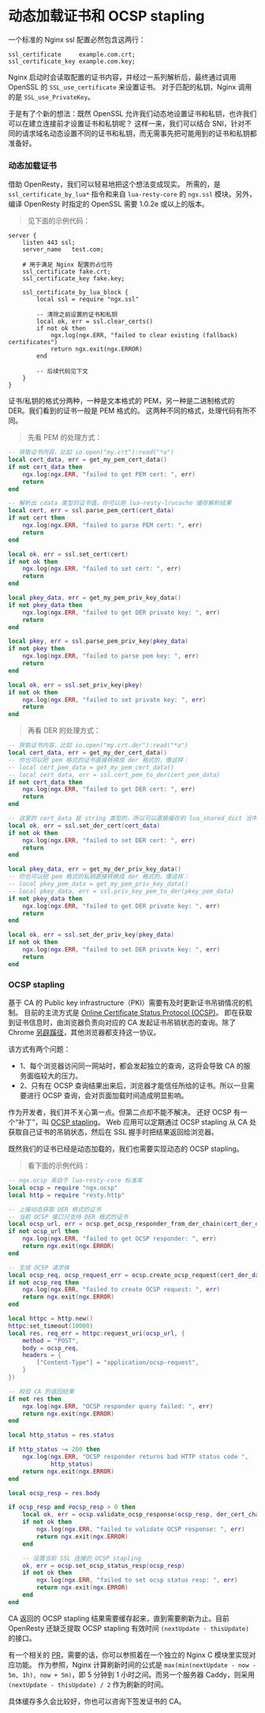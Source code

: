# 动态加载证书和 OCSP stapling

一个标准的 Nginx ssl 配置必然包含这两行：

```nginx
ssl_certificate     example.com.crt;
ssl_certificate_key example.com.key;
```

Nginx 启动时会读取配置的证书内容，并经过一系列解析后，最终通过调用 OpenSSL 的 `SSL_use_certificate` 来设置证书。
对于匹配的私钥，Nginx 调用的是 `SSL_use_PrivateKey`。

于是有了个新的想法：既然 OpenSSL 允许我们动态地设置证书和私钥，也许我们可以在建立连接前才设置证书和私钥呢？
这样一来，我们可以结合 SNI，针对不同的请求域名动态设置不同的证书和私钥，而无需事先把可能用到的证书和私钥都准备好。

### 动态加载证书

借助 OpenResty，我们可以轻易地把这个想法变成现实。
所需的，是 `ssl_certificate_by_lua*` 指令和来自 `lua-resty-core` 的 `ngx.ssl` 模块。另外，编译 OpenResty 时指定的 OpenSSL 需要 1.0.2e 或以上的版本。

> 见下面的示例代码：

```nginx
server {
    listen 443 ssl;
    server_name   test.com;

    # 用于满足 Nginx 配置的占位符
    ssl_certificate fake.crt;
    ssl_certificate_key fake.key;

    ssl_certificate_by_lua_block {
        local ssl = require "ngx.ssl"

        -- 清除之前设置的证书和私钥
        local ok, err = ssl.clear_certs()
        if not ok then
            ngx.log(ngx.ERR, "failed to clear existing (fallback) certificates")
            return ngx.exit(ngx.ERROR)
        end

        -- 后续代码见下文
    }
}
```

证书/私钥的格式分两种，一种是文本格式的 PEM，另一种是二进制格式的 DER。我们看到的证书一般是 PEM 格式的。
这两种不同的格式，处理代码有所不同。

> 先看 PEM 的处理方式：
```lua
-- 获取证书内容，比如 io.open("my.crt"):read("*a")
local cert_data, err = get_my_pem_cert_data()
if not cert_data then
    ngx.log(ngx.ERR, "failed to get PEM cert: ", err)
    return
end

-- 解析出 cdata 类型的证书值，你可以用 lua-resty-lrucache 缓存解析结果
local cert, err = ssl.parse_pem_cert(cert_data)
if not cert then
    ngx.log(ngx.ERR, "failed to parse PEM cert: ", err)
    return
end

local ok, err = ssl.set_cert(cert)
if not ok then
    ngx.log(ngx.ERR, "failed to set cert: ", err)
    return
end

local pkey_data, err = get_my_pem_priv_key_data()
if not pkey_data then
    ngx.log(ngx.ERR, "failed to get DER private key: ", err)
    return
end

local pkey, err = ssl.parse_pem_priv_key(pkey_data)
if not pkey then
    ngx.log(ngx.ERR, "failed to parse pem key: ", err)
    return
end

local ok, err = ssl.set_priv_key(pkey)
if not ok then
    ngx.log(ngx.ERR, "failed to set private key: ", err)
    return
end
```

> 再看 DER 的处理方式：
```lua
-- 获取证书内容，比如 io.open("my.crt.der"):read("*a")
local cert_data, err = get_my_der_cert_data()
-- 你也可以把 pem 格式的证书直接转换成 der 格式的，像这样：
-- local cert_pem_data = get_my_pem_cert_data()
-- local cert_data, err = ssl.cert_pem_to_der(cert_pem_data)
if not cert_data then
    ngx.log(ngx.ERR, "failed to get DER cert: ", err)
    return
end

-- 这里的 cert_data 是 string 类型的，所以可以直接缓存到 lua_shared_dict 当中
local ok, err = ssl.set_der_cert(cert_data)
if not ok then
    ngx.log(ngx.ERR, "failed to set DER cert: ", err)
    return
end

local pkey_data, err = get_my_der_priv_key_data()
-- 你也可以把 pem 格式的私钥直接转换成 der 格式的，像这样：
-- local pkey_pem_data = get_my_pem_priv_key_data()
-- local pkey_data, err = ssl.priv_key_pem_to_der(pkey_pem_data)
if not pkey_data then
    ngx.log(ngx.ERR, "failed to get DER private key: ", err)
    return
end

local ok, err = ssl.set_der_priv_key(pkey_data)
if not ok then
    ngx.log(ngx.ERR, "failed to set DER private key: ", err)
    return
end
```

### OCSP stapling

基于 CA 的 Public key infrastructure（PKI）需要有及时更新证书吊销情况的机制。
目前的主流方式是 [Online Certificate Status Protocol (OCSP)](https://en.wikipedia.org/wiki/Online_Certificate_Status_Protocol)。
即在获取到证书信息时，由浏览器负责向对应的 CA 发起证书吊销状态的查询。除了 Chrome [另辟蹊径](http://www.zdnet.com/article/chrome-does-certificate-revocation-better)，其他浏览器都支持这一协议。

该方式有两个问题：
- 1、每个浏览器访问同一网站时，都会发起独立的查询，这将会导致 CA 的服务面临较大的压力。
- 2、只有在 OCSP 查询结果出来后，浏览器才能信任所给的证书。所以一旦需要进行 OCSP 查询，会对页面加载时间造成明显影响。

作为开发者，我们并不关心第一点。但第二点却不能不解决。
还好 OCSP 有一个“补丁”，叫 [OCSP stapling](https://en.wikipedia.org/wiki/OCSP_stapling)。
Web 应用可以定期通过 OCSP stapling 从 CA 处获取自己证书的吊销状态，然后在 SSL 握手时把结果返回给浏览器。

既然我们的证书已经是动态加载的，我们也需要实现动态的 OCSP stapling。

> 看下面的示例代码：
```lua
-- ngx.ocsp 来自于 lua-resty-core 标准库
local ocsp = require "ngx.ocsp"
local http = require "resty.http"

-- 上接动态获取 DER 格式的证书
-- 当前 OCSP 接口只支持 DER 格式的证书
local ocsp_url, err = ocsp.get_ocsp_responder_from_der_chain(cert_der_data)
if not ocsp_url then
    ngx.log(ngx.ERR, "failed to get OCSP responder: ", err)
    return ngx.exit(ngx.ERROR)
end

-- 生成 OCSP 请求体
local ocsp_req, ocsp_request_err = ocsp.create_ocsp_request(cert_der_data)
if not ocsp_req then
    ngx.log(ngx.ERR, "failed to create OCSP request: ", err)
    return ngx.exit(ngx.ERROR)
end

local httpc = http.new()
httpc:set_timeout(10000)
local res, req_err = httpc:request_uri(ocsp_url, {
    method = "POST",
    body = ocsp_req,
    headers = {
        ["Content-Type"] = "application/ocsp-request",
    }
})

-- 校验 CA 的返回结果
if not res then
    ngx.log(ngx.ERR, "OCSP responder query failed: ", err)
    return ngx.exit(ngx.ERROR)
end

local http_status = res.status

if http_status ~= 200 then
    ngx.log(ngx.ERR, "OCSP responder returns bad HTTP status code ",
            http_status)
    return ngx.exit(ngx.ERROR)
end

local ocsp_resp = res.body

if ocsp_resp and #ocsp_resp > 0 then
    local ok, err = ocsp.validate_ocsp_response(ocsp_resp, der_cert_chain)
    if not ok then
        ngx.log(ngx.ERR, "failed to validate OCSP response: ", err)
        return ngx.exit(ngx.ERROR)
    end

    -- 设置当前 SSL 连接的 OCSP stapling
    ok, err = ocsp.set_ocsp_status_resp(ocsp_resp)
    if not ok then
        ngx.log(ngx.ERR, "failed to set ocsp status resp: ", err)
        return ngx.exit(ngx.ERROR)
    end
end
```

CA 返回的 OCSP stapling 结果需要缓存起来，直到需要刷新为止。目前 OpenResty 还缺乏提取 OCSP stapling 有效时间 `(nextUpdate - thisUpdate)` 的接口。

有一个相关的 [PR](https://github.com/openresty/lua-nginx-module/pull/1041/files)，需要的话，你可以参照着在一个独立的 Nginx C 模块里实现对应功能。
作为参照，Nginx 计算刷新时间的公式是 `max(min(nextUpdate - now - 5m, 1h), now + 5m)`，即 5 分钟到 1 小时之间。而另一个服务器 Caddy，则采用 `(nextUpdate - thisUpdate) / 2` 作为刷新的时间。

具体缓存多久会比较好，你也可以咨询下签发证书的 CA。
